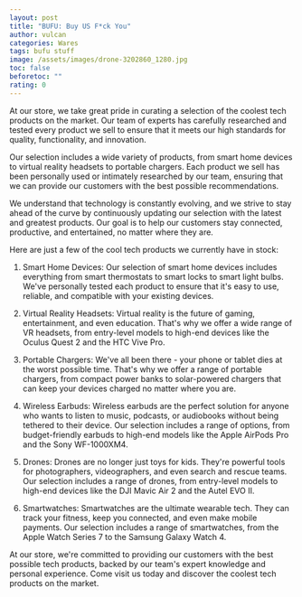 ```yaml
---
layout: post
title: "BUFU: Buy US F*ck You"
author: vulcan
categories: Wares
tags: bufu stuff
image: /assets/images/drone-3202860_1280.jpg
toc: false
beforetoc: ""
rating: 0
---
```

At our store, we take great pride in curating a selection of the coolest tech products on the market. Our team of experts has carefully researched and tested every product we sell to ensure that it meets our high standards for quality, functionality, and innovation.



Our selection includes a wide variety of products, from smart home devices to virtual reality headsets to portable chargers. Each product we sell has been personally used or intimately researched by our team, ensuring that we can provide our customers with the best possible recommendations.



We understand that technology is constantly evolving, and we strive to stay ahead of the curve by continuously updating our selection with the latest and greatest products. Our goal is to help our customers stay connected, productive, and entertained, no matter where they are.



Here are just a few of the cool tech products we currently have in stock:



1. Smart Home Devices: Our selection of smart home devices includes everything from smart thermostats to smart locks to smart light bulbs. We've personally tested each product to ensure that it's easy to use, reliable, and compatible with your existing devices.

2. Virtual Reality Headsets: Virtual reality is the future of gaming, entertainment, and even education. That's why we offer a wide range of VR headsets, from entry-level models to high-end devices like the Oculus Quest 2 and the HTC Vive Pro.

3. Portable Chargers: We've all been there - your phone or tablet dies at the worst possible time. That's why we offer a range of portable chargers, from compact power banks to solar-powered chargers that can keep your devices charged no matter where you are.

4. Wireless Earbuds: Wireless earbuds are the perfect solution for anyone who wants to listen to music, podcasts, or audiobooks without being tethered to their device. Our selection includes a range of options, from budget-friendly earbuds to high-end models like the Apple AirPods Pro and the Sony WF-1000XM4.

5. Drones: Drones are no longer just toys for kids. They're powerful tools for photographers, videographers, and even search and rescue teams. Our selection includes a range of drones, from entry-level models to high-end devices like the DJI Mavic Air 2 and the Autel EVO II.

6. Smartwatches: Smartwatches are the ultimate wearable tech. They can track your fitness, keep you connected, and even make mobile payments. Our selection includes a range of smartwatches, from the Apple Watch Series 7 to the Samsung Galaxy Watch 4.



At our store, we're committed to providing our customers with the best possible tech products, backed by our team's expert knowledge and personal experience. Come visit us today and discover the coolest tech products on the market.
